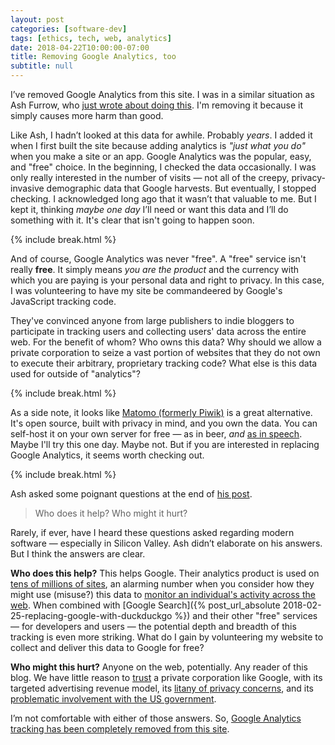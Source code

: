 ```yaml
---
layout: post
categories: [software-dev]
tags: [ethics, tech, web, analytics]
date: 2018-04-22T10:00:00-07:00
title: Removing Google Analytics, too
subtitle: null
---
```


I’ve removed Google Analytics from this site. I was in a similar situation as Ash Furrow, who [just wrote about doing this](https://ashfurrow.com/blog/removing-google-analytics/). I'm removing it because it simply causes more harm than good.

<!--excerpt-->

Like Ash, I hadn’t looked at this data for awhile. Probably *years*. I added it when I first built the site because adding analytics is *"just what you do"* when you make a site or an app. Google Analytics was the popular, easy, and "free" choice. In the beginning, I checked the data occasionally. I was only really interested in the number of visits &mdash; not all of the creepy, privacy-invasive demographic data that Google harvests. But eventually, I stopped checking. I acknowledged long ago that it wasn’t that valuable to me. But I kept it, thinking *maybe one day* I’ll need or want this data and I’ll do something with it. It's clear that isn't going to happen soon.

{% include break.html %}

And of course, Google Analytics was never "free". A "free" service isn't really **free**. It simply means *you are the product* and the currency with which you are paying is your personal data and right to privacy. In this case, I was volunteering to have my site be commandeered by Google's JavaScript tracking code.

They've convinced anyone from large publishers to indie bloggers to participate in tracking users and collecting users' data across the entire web. For the benefit of whom? Who owns this data? Why should we allow a private corporation to seize a vast portion of websites that they do not own to execute their arbitrary, proprietary tracking code? What else is this data used for outside of "analytics"?

{% include break.html %}

As a side note, it looks like [Matomo (formerly Piwik)](https://matomo.org) is a great alternative. It's open source, built with privacy in mind, and you own the data. You can self-host it on your own server for free &mdash; as in beer, *and* [as in speech](https://en.wiktionary.org/wiki/free_as_in_speech). Maybe I'll try this one day. Maybe not. But if you are interested in replacing Google Analytics, it seems worth checking out.

{% include break.html %}

Ash asked some poignant questions at the end of [his post](https://ashfurrow.com/blog/removing-google-analytics/).

> Who does it help? Who might it hurt?

Rarely, if ever, have I heard these questions asked regarding modern software &mdash; especially in Silicon Valley. Ash didn’t elaborate on his answers. But I think the answers are clear.

**Who does this help?** This helps Google. Their analytics product is used on [tens of millions of sites](https://techcrunch.com/2012/04/12/google-analytics-officially-at-10m/), an alarming number when you consider how they might use (misuse?) this data to [monitor an individual's activity across the web](https://en.wikipedia.org/wiki/Privacy_concerns_regarding_Google#Tracking). When combined with [Google Search]({% post_url_absolute 2018-02-25-replacing-google-with-duckduckgo %}) and their other "free" services &mdash; for developers and users &mdash; the potential depth and breadth of this tracking is even more striking. What do I gain by volunteering my website to collect and deliver this data to Google for free?

**Who might this hurt?** Anyone on the web, potentially. Any reader of this blog. We have little reason to [trust](http://www.googletransparencyproject.org) a private corporation like Google, with its targeted advertising revenue model, its [litany of privacy concerns](https://en.wikipedia.org/wiki/Privacy_concerns_regarding_Google), and its [problematic involvement with the US government](https://www.nytimes.com/2018/04/04/technology/google-letter-ceo-pentagon-project.html).

I’m not comfortable with either of those answers. So, [Google Analytics tracking has been completely removed from this site](https://github.com/jessesquires/jessesquires.com/commit/ca9d1d70007be7809f316fb1f2f4b98b0f7d502e).

